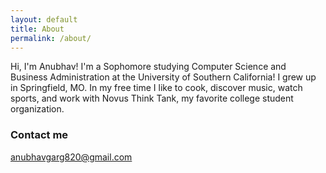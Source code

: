 ```yaml
---
layout: default
title: About
permalink: /about/
---
```


Hi, I'm Anubhav! I'm a Sophomore studying Computer Science and Business Administration at the University of Southern California! I grew up in Springfield, MO. In my free time I like to cook, discover music, watch sports, and work with Novus Think Tank, my favorite college student organization. 

### Contact me

[anubhavgarg820@gmail.com](mailto:anubhavgarg820@gmail.com)
